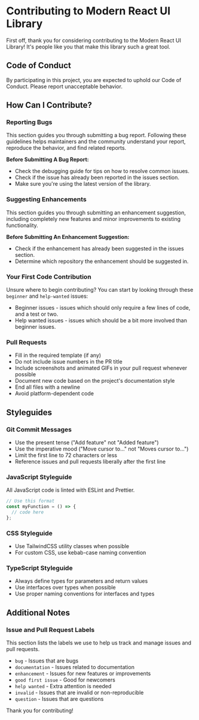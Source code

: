 # Contributing to Modern React UI Library

First off, thank you for considering contributing to the Modern React UI Library! It's people like you that make this library such a great tool.

## Code of Conduct

By participating in this project, you are expected to uphold our Code of Conduct. Please report unacceptable behavior.

## How Can I Contribute?

### Reporting Bugs

This section guides you through submitting a bug report. Following these guidelines helps maintainers and the community understand your report, reproduce the behavior, and find related reports.

**Before Submitting A Bug Report:**
* Check the debugging guide for tips on how to resolve common issues.
* Check if the issue has already been reported in the issues section.
* Make sure you're using the latest version of the library.

### Suggesting Enhancements

This section guides you through submitting an enhancement suggestion, including completely new features and minor improvements to existing functionality.

**Before Submitting An Enhancement Suggestion:**
* Check if the enhancement has already been suggested in the issues section.
* Determine which repository the enhancement should be suggested in.

### Your First Code Contribution

Unsure where to begin contributing? You can start by looking through these `beginner` and `help-wanted` issues:

* Beginner issues - issues which should only require a few lines of code, and a test or two.
* Help wanted issues - issues which should be a bit more involved than beginner issues.

### Pull Requests

* Fill in the required template (if any)
* Do not include issue numbers in the PR title
* Include screenshots and animated GIFs in your pull request whenever possible
* Document new code based on the project's documentation style
* End all files with a newline
* Avoid platform-dependent code

## Styleguides

### Git Commit Messages

* Use the present tense ("Add feature" not "Added feature")
* Use the imperative mood ("Move cursor to..." not "Moves cursor to...")
* Limit the first line to 72 characters or less
* Reference issues and pull requests liberally after the first line

### JavaScript Styleguide

All JavaScript code is linted with ESLint and Prettier.

```javascript
// Use this format
const myFunction = () => {
  // code here
};
```

### CSS Styleguide

* Use TailwindCSS utility classes when possible
* For custom CSS, use kebab-case naming convention

### TypeScript Styleguide

* Always define types for parameters and return values
* Use interfaces over types when possible
* Use proper naming conventions for interfaces and types

## Additional Notes

### Issue and Pull Request Labels

This section lists the labels we use to help us track and manage issues and pull requests.

* `bug` - Issues that are bugs
* `documentation` - Issues related to documentation
* `enhancement` - Issues for new features or improvements
* `good first issue` - Good for newcomers
* `help wanted` - Extra attention is needed
* `invalid` - Issues that are invalid or non-reproducible
* `question` - Issues that are questions

Thank you for contributing!